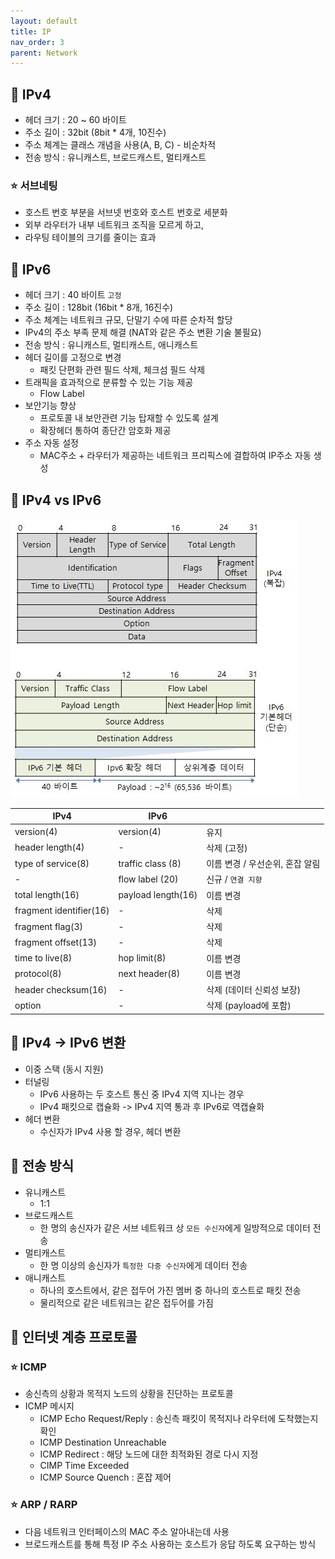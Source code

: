 ```yaml
---
layout: default
title: IP
nav_order: 3
parent: Network
---
```




## 📑 IPv4

- 헤더 크기 : 20 ~ 60 바이트
- 주소 길이 : 32bit (8bit * 4개, 10진수)
- 주소 체계는 클래스 개념을 사용(A, B, C) - 비순차적
- 전송 방식 : 유니캐스트, 브로드캐스트, 멀티캐스트



### ⭐ 서브네팅

- 호스트 번호 부분을 서브넷 번호와 호스트 번호로 세분화
- 외부 라우터가 내부 네트워크 조직을 모르게 하고,
- 라우팅 테이블의 크기를 줄이는 효과



## 📑 IPv6

- 헤더 크기 : 40 바이트 `고정`
- 주소 길이 : 128bit (16bit * 8개, 16진수)
- 주소 체계는 네트워크 규모, 단말기 수에 따른 순차적 할당
- IPv4의 주소 부족 문제 해결 (NAT와 같은 주소 변환 기술 불필요)
- 전송 방식 : 유니캐스트, 멀티캐스트, 애니캐스트
- 헤더 길이를 고정으로 변경
  - 패킷 단편화 관련 필드 삭제, 체크섬 필드 삭제
- 트래픽을 효과적으로 분류할 수 있는 기능 제공
  - Flow Label
- 보안기능 향상
  - 프로토콜 내 보안관련 기능 탑재할 수 있도록 설계
  - 확장헤더 통하여 종단간 암호화 제공
- 주소 자동 설정
  - MAC주소 + 라우터가 제공하는 네트워크 프리픽스에 결합하여 IP주소 자동 생성



## 📑 IPv4 vs IPv6

![](https://github.com/beeguriri/beeguriri.github.io/blob/main/docs/img/header.jpg?raw=true)

| IPv4                    | IPv6               |                                 |
| ----------------------- | ------------------ | ------------------------------- |
| version(4)              | version(4)         | 유지                            |
| header length(4)        | -                  | 삭제 (고정)                     |
| type of service(8)      | traffic class (8)  | 이름 변경 / 우선순위, 혼잡 알림 |
| -                       | flow label (20)    | 신규 / `연결 지향`              |
| total length(16)        | payload length(16) | 이름 변경                       |
| fragment identifier(16) | -                  | 삭제                            |
| fragment  flag(3)       | -                  | 삭제                            |
| fragment offset(13)     | -                  | 삭제                            |
| time to live(8)         | hop limit(8)       | 이름 변경                       |
| protocol(8)             | next header(8)     | 이름 변경                       |
| header checksum(16)     | -                  | 삭제 (데이터 신뢰성 보장)       |
| option                  | -                  | 삭제 (payload에 포함)           |



## 📑 IPv4 -> IPv6 변환

- 이중 스택 (동시 지원)
- 터널링
  - IPv6 사용하는 두 호스트 통신 중 IPv4 지역 지나는 경우
  - IPv4 패킷으로 캡슐화 -> IPv4 지역 통과 후 IPv6로 역캡슐화
- 헤더 변환
  - 수신자가 IPv4 사용 할 경우, 헤더 변환



## 📑 전송 방식

- 유니캐스트
  - 1:1
- 브로드캐스트
  - 한 명의 송신자가 같은 서브 네트워크 상 `모든 수신자`에게 일방적으로 데이터 전송
- 멀티캐스트
  - 한 명 이상의 송신자가 `특정한 다중 수신자`에게 데이터 전송
- 애니캐스트
  - 하나의 호스트에서, 같은 접두어 가진 멤버 중 하나의 호스트로 패킷 전송
  - 물리적으로 같은 네트워크는 같은 접두어를 가짐



## 📑 인터넷 계층 프로토콜

### ⭐ ICMP

- 송신측의 상황과 목적지 노드의 상황을 진단하는 프로토콜
- ICMP 메시지
  - ICMP Echo Request/Reply : 송신측 패킷이 목적지나 라우터에 도착했는지 확인
  - ICMP Destination Unreachable
  - ICMP Redirect : 해당 노드에 대한 최적화된 경로 다시 지정
  - CIMP Time Exceeded
  - ICMP Source Quench : 혼잡 제어



### ⭐ ARP / RARP

- 다음 네트워크 인터페이스의 MAC 주소 알아내는데 사용
- 브로드캐스트를 통해 특정 IP 주소 사용하는 호스트가 응답 하도록 요구하는 방식